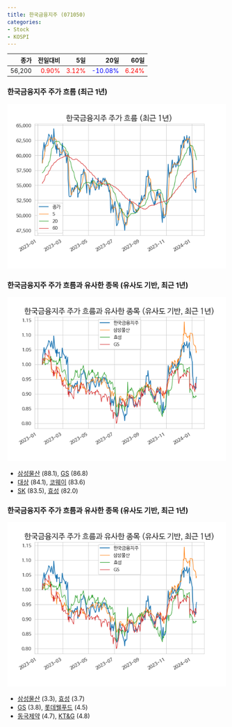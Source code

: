 ```yaml
---
title: 한국금융지주 (071050)
categories:
- Stock
- KOSPI
---
```


|종가|전일대비|5일|20일|60일|
|---:|-------:|--:|---:|---:|
|56,200|<span style="color: red">0.90%</span>|<span style="color: red">3.12%</span>|<span style="color: blue">-10.08%</span>|<span style="color: red">6.24%</span>|

<!-- more -->
### 한국금융지주 주가 흐름 (최근 1년)
![071050](/assets/images/stock/071050.png)


### 한국금융지주 주가 흐름과 유사한 종목 (유사도 기반, 최근 1년)
![071050](/assets/images/stock/071050_sim.png)

- [삼성물산](/028260/) (88.1), [GS](/078930/) (86.8)
- [대상](/001680/) (84.1), [코웨이](/021240/) (83.6)
- [SK](/034730/) (83.5), [효성](/004800/) (82.0)


### 한국금융지주 주가 흐름과 유사한 종목 (유사도 기반, 최근 1년)
![071050](/assets/images/stock/071050_sim.png)

- [삼성물산](/028260/) (3.3), [효성](/004800/) (3.7)
- [GS](/078930/) (3.8), [롯데웰푸드](/280360/) (4.5)
- [동국제약](/086450/) (4.7), [KT&G](/033780/) (4.8)